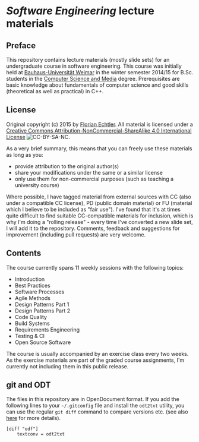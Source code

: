 # _Software Engineering_ lecture materials

## Preface

This repository contains lecture materials (mostly slide sets) for an undergraduate course in software engineering. This course was initially held at [Bauhaus-Universität Weimar](https://www.uni-weimar.de/) in the winter semester 2014/15 for B.Sc. students in the [Computer Science and Media](http://www.uni-weimar.de/en/media/studies/computer-science-and-media-hci/medieninformatik-computer-science-and-media-bsc/) degree. Prerequisites are basic knowledge about fundamentals of computer science and good skills (theoretical as well as practical) in C++. 

## License

Original copyright (c) 2015 by [Florian Echtler](http://www.uni-weimar.de/en/media/chairs/mobile-media/). All material is licensed under a [Creative Commons Attribution-NonCommercial-ShareAlike 4.0 International License](http://creativecommons.org/licenses/by-nc-sa/4.0/) ![CC-BY-SA-NC](https://i.creativecommons.org/l/by-nc-sa/4.0/80x15.png).

As a very brief summary, this means that you can freely use these materials as long as you:

* provide attribution to the original author(s)
* share your modifications under the same or a similar license
* only use them for non-commercial purposes (such as teaching a university course)

Where possible, I have tagged material from external sources with CC (also under a compatible CC license), PD (public domain material) or FU (material which I believe to be included as "fair use"). I've found that it's at times quite difficult to find suitable CC-compatible materials for inclusion, which is why I'm doing a "rolling release" - every time I've converted a new slide set, I will add it to the repository. Comments, feedback and suggestions for improvement (including pull requests) are very welcome.

## Contents

The course currently spans 11 weekly sessions with the following topics:

* Introduction
* Best Practices
* Software Processes
* Agile Methods
* Design Patterns Part 1
* Design Patterns Part 2
* Code Quality
* Build Systems
* Requirements Engineering
* Testing & CI
* Open Source Software

The course is usually accompanied by an exercise class every two weeks. As the exercise materials are part of the graded course assignments, I'm currently not including them in this public release.

## git and ODT

The files in this repository are in OpenDocument format. If you add the following lines to your `~/.gitconfig` file and install the `odt2txt` utility, you can use the regular `git diff` command to compare versions etc. (see also [here](http://www-verimag.imag.fr/~moy/opendocument/) for more details).

    [diff "odf"]
    	textconv = odt2txt
